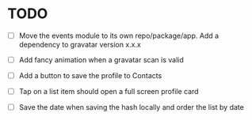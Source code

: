 # TODO

- [ ] Move the events module to its own repo/package/app. Add a dependency to gravatar version x.x.x
- [ ] Add fancy animation when a gravatar scan is valid
- [ ] Add a button to save the profile to Contacts
- [ ] Tap on a list item should open a full screen profile card
- [ ] Save the date when saving the hash locally and order the list by date

